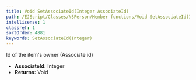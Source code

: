 ```yaml
---
title: Void SetAssociateId(Integer AssociateId)
path: /EJScript/Classes/NSPerson/Member functions/Void SetAssociateId(Integer p_0)
intellisense: 1
classref: 1
sortOrder: 4881
keywords: SetAssociateId(Integer)
---
```



Id of the item's owner (Associate id)



* **AssociateId:** Integer
* **Returns:** Void


